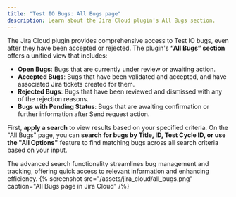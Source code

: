 ```yaml
---
title: "Test IO Bugs: All Bugs page"
description: Learn about the Jira Cloud plugin's All Bugs section.
---
```


The Jira Cloud plugin provides comprehensive access to Test IO bugs, even after they have been accepted or rejected. The plugin's **“All Bugs” section** offers a unified view that includes:

- **Open Bugs**: Bugs that are currently under review or awaiting action.
- **Accepted Bugs**: Bugs that have been validated and accepted, and have associated Jira tickets created for them.
- **Rejected Bugs**: Bugs that have been reviewed and dismissed with any of the rejection reasons.
- **Bugs with Pending Status**: Bugs that are awaiting confirmation or further information after Send request action.

First, **apply a search** to view results based on your specified criteria. On the "All Bugs" page, you can **search for bugs by Title, ID, Test Cycle ID, or use the "All Options"** feature to find matching bugs across all search criteria based on your input.

The advanced search functionality streamlines bug management and tracking, offering quick access to relevant information and enhancing efficiency.
{% screenshot src="/assets/jira_cloud/all_bugs.png" caption="All Bugs page in Jira Cloud" /%}
